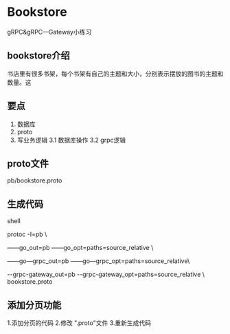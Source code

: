 # Bookstore

gRPC&gRPC—Gateway小练习

## bookstore介绍

书店里有很多书架，每个书架有自己的主题和大小，分别表示摆放的图书的主题和数量。这

## 要点
1. 数据库
2. proto
3. 写业务逻辑
   3.1 数据库操作
   3.2 grpc逻辑


## proto文件

pb/bookstore.proto

## 生成代码

shell

protoc -I=pb \

——go_out=pb ——go_opt=paths=source_relative \

——go—grpc_out=pb ——go—grpc_opt=paths=source_relative\

--grpc-gateway_out=pb --grpc-gateway_opt=paths=source_relative \ bookstore.proto

## 添加分页功能

  1.添加分页的代码
  2.修改 ".proto"文件
  3.重新生成代码